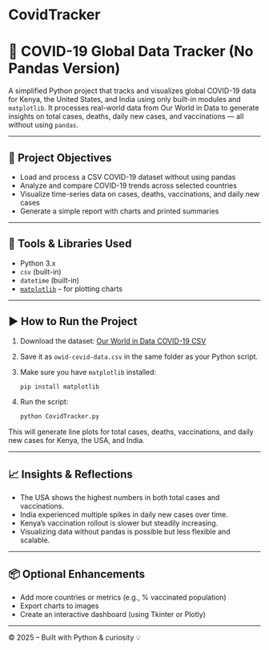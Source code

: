 # CovidTracker

# 🦠 COVID-19 Global Data Tracker (No Pandas Version)

A simplified Python project that tracks and visualizes global COVID-19 data for Kenya, the United States, and India using only built-in modules and `matplotlib`. It processes real-world data from Our World in Data to generate insights on total cases, deaths, daily new cases, and vaccinations — all without using `pandas`.

---

## 🎯 Project Objectives

- Load and process a CSV COVID-19 dataset without using pandas
- Analyze and compare COVID-19 trends across selected countries
- Visualize time-series data on cases, deaths, vaccinations, and daily new cases
- Generate a simple report with charts and printed summaries

---

## 🧰 Tools & Libraries Used

- Python 3.x
- `csv` (built-in)
- `datetime` (built-in)
- [`matplotlib`](https://matplotlib.org/) – for plotting charts

---

## ▶️ How to Run the Project

1. Download the dataset: [Our World in Data COVID-19 CSV](https://covid.ourworldindata.org/data/owid-covid-data.csv)
2. Save it as `owid-covid-data.csv` in the same folder as your Python script.
3. Make sure you have `matplotlib` installed:

   ```bash
   pip install matplotlib
   ```

4. Run the script:

   ```bash
   python CovidTracker.py
   ```

This will generate line plots for total cases, deaths, vaccinations, and daily new cases for Kenya, the USA, and India.

---

## 📈 Insights & Reflections

- The USA shows the highest numbers in both total cases and vaccinations.
- India experienced multiple spikes in daily new cases over time.
- Kenya’s vaccination rollout is slower but steadily increasing.
- Visualizing data without pandas is possible but less flexible and scalable.

---

## 📦 Optional Enhancements

- Add more countries or metrics (e.g., % vaccinated population)
- Export charts to images
- Create an interactive dashboard (using Tkinter or Plotly)

---

© 2025 – Built with Python & curiosity 💡
